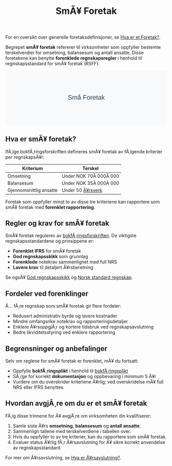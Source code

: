 ﻿---
title: "SmÃ¥ Foretak"
meta_title: "SmÃ¥ Foretak"
meta_description: 'For en oversikt over generelle foretaksdefinisjoner, se [Hva er et Foretak?](/blogs/regnskap/hva-er-foretak "Hva er et Foretak? Komplett Guide til Foretaksforme...'
slug: sma-foretak
type: blog
layout: pages/single
---

For en oversikt over generelle foretaksdefinisjoner, se [Hva er et Foretak?](/blogs/regnskap/hva-er-foretak "Hva er et Foretak? Komplett Guide til Foretaksformer i Norge").

Begrepet **smÃ¥ foretak** refererer til virksomheter som oppfyller bestemte terskelverdier for omsetning, balansesum og antall ansatte. Disse foretakene kan benytte **forenklede regnskapsregler** i henhold til regnskapsstandard for smÃ¥ foretak (RSFF).

![SmÃ¥ Foretak](sma-foretak-image.svg)

## Hva er smÃ¥ foretak?

IfÃ¸lge bokfÃ¸ringsforskriften defineres smÃ¥ foretak av fÃ¸lgende kriterier per regnskapsÃ¥r:

| Kriterium               | Terskel                 |
|-------------------------|-------------------------|
| Omsetning               | Under NOK 70Â 000Â 000    |
| Balansesum              | Under NOK 35Â 000Â 000    |
| Gjennomsnittlig ansatte | Under 50 [Ã¥rsverk](/blogs/regnskap/arsverk "Ã…rsverk") |

Foretak som oppfyller minst to av disse tre kriteriene kan rapportere som smÃ¥ foretak med **forenklet rapportering**.

## Regler og krav for smÃ¥ foretak

SmÃ¥ foretak reguleres av [bokfÃ¸ringsforskriften](/blogs/regnskap/hva-er-bokforingsforskriften "Hva er BokfÃ¸ringsforskriften? Guide til regnskapsstandarder og krav"). De viktigste regnskapsstandardene og prinsippene er:

* **Forenklet IFRS** for smÃ¥ foretak
* **God regnskapsskikk** som grunnlag
* **Forenklede** notekrav sammenlignet med full NRS
* **Lavere krav** til detaljert Ã¥rsberetning

Se ogsÃ¥ [God regnskapsskikk](/blogs/regnskap/god-regnskapsskikk "God regnskapsskikk: Introduksjon til regnskapsprinsipper") og [Norsk standard regnskap](/blogs/regnskap/norsk-standard-regnskap "Norsk Regnskapsstandard: Oversikt og vei videre").

## Fordeler ved forenklinger

Ã… fÃ¸re regnskap som smÃ¥ foretak gir flere fordeler:

* Redusert administrativ byrde og lavere kostnader
* Mindre omfangsrike notekrav og rapporteringsdetaljer
* Enklere Ã¥rsoppgjÃ¸r og kortere tidsbruk ved regnskapsavslutning
* Bedre likviditetsstyring ved enklere rapportering

## Begrensninger og anbefalinger

Selv om reglene for smÃ¥ foretak er forenklet, mÃ¥ du fortsatt:

* Oppfylle **bokfÃ¸ringsplikt** i henhold til [bokfÃ¸ringsplikt](/blogs/regnskap/hva-er-bokforingsplikt "Hva er BokfÃ¸ringsplikt? Komplett Guide til Regler og Krav")
* SÃ¸rge for korrekt **dokumentasjon** og oppbevaring i minimum 5 Ã¥r
* Vurdere om du overskrider kriteriene Ã¥rlig; ved overskridelse mÃ¥ full NRS eller IFRS benyttes

## Hvordan avgjÃ¸re om du er et smÃ¥ foretak

FÃ¸lg disse trinnene for Ã¥ avgjÃ¸re om virksomheten din kvalifiserer:

1. Samle siste Ã¥rs **omsetning**, **balansesum** og **antall ansatte**.
2. Sammenlign tallene med terskelverdiene i tabellen over.
3. Hvis du oppfyller to av tre kriterier, kan du rapportere som smÃ¥ foretak.
4. Evaluer status Ã¥rlig fÃ¸r Ã¥rsavslutning for Ã¥ sikre korrekt anvendelse av regnskapsstandard.

For mer om Ã¥rsavslutning, se [Hva er Ã¥rsavslutning?](/blogs/regnskap/hva-er-aarsavslutning "Hva er Aarsavslutning? Komplett Guide til Ã…rsavslutning").


